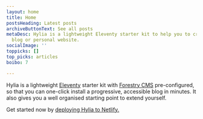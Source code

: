 ```yaml
---
layout: home
title: Home
postsHeading: Latest posts
archiveButtonText: See all posts
metaDesc: Hylia is a lightweight Eleventy starter kit to help you to create your own
  blog or personal website.
socialImage: ''
toppicks: []
top_picks: articles
boibo: 7

---
```

Hylia is a lightweight [Eleventy](https://11ty.io) starter kit with [Forestry
CMS](https://forestry.io/) pre-configured, so that you can one-click install a
progressive, accessible blog in minutes. It also gives you a well organised
starting point to extend yourself.

Get started now by [deploying Hylia to Netlify.](https://app.netlify.com/start/deploy?repository=https://github.com/dirtyf/hylia)